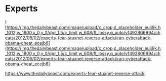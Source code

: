 # Experts 

![https://img.thedailybeast.com/image/upload/c_crop,d_placeholder_euli9k,h_1012,w_1800,x_0,y_0/dpr_1.5/c_limit,w_608/fl_lossy,q_auto/v1492806994/cheats/2012/06/02/experts-fear-stuxnet-reverse-attack/iran-cyberattack-obama-cheat_ecejb6](https://img.thedailybeast.com/image/upload/c_crop,d_placeholder_euli9k,h_1012,w_1800,x_0,y_0/dpr_1.5/c_limit,w_608/fl_lossy,q_auto/v1492806994/cheats/2012/06/02/experts-fear-stuxnet-reverse-attack/iran-cyberattack-obama-cheat_ecejb6)

https://www.thedailybeast.com/experts-fear-stuxnet-reverse-attack
